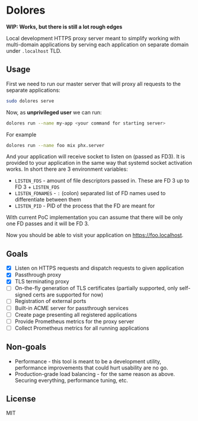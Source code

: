 # Dolores

**WIP: Works, but there is still a lot rough edges**

Local development HTTPS proxy server meant to simplify working with multi-domain
applications by serving each application on separate domain under `.localhost`
TLD.

## Usage

First we need to run our master server that will proxy all requests to the
separate applications:

```sh
sudo dolores serve
```

Now, as **unprivileged user** we can run:

```sh
dolores run --name my-app <your command for starting server>
```

For example

```sh
dolores run --name foo mix phx.server
```

And your application will receive socket to listen on (passed as FD3). It is
provided to your application in the same way that systemd socket activation
works. In short there are 3 environment variables:

- `LISTEN_FDS` - amount of file descriptors passed in. These are FD 3 up to
  FD 3 + `LISTEN_FDS`
- `LISTEN_FDNAMES` - `:` (colon) separated list of FD names used to differentiate
  between them
- `LISTEN_PID` - PID of the process that the FD are meant for

With current PoC implementation you can assume that there will be only one
FD passes and it will be FD 3.

Now you should be able to visit your application on <https://foo.localhost>.

## Goals

- [x] Listen on HTTPS requests and dispatch requests to given application
- [x] Passthrough proxy
- [x] TLS terminating proxy
- [ ] On-the-fly generation of TLS certificates (partially supported, only
  self-signed certs are supported for now)
- [ ] Registration of external ports
- [ ] Built-in ACME server for passthrough services
- [ ] Create page presenting all registered applications
- [ ] Provide Prometheus metrics for the proxy server
- [ ] Collect Prometheus metrics for all running applications

## Non-goals

- Performance - this tool is meant to be a development utility, performance
  improvements that could hurt usability are no go.
- Production-grade load balancing - for the same reason as above. Securing
  everything, performance tuning, etc.

## License

MIT
